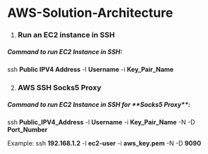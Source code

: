 # AWS-Solution-Architecture

1. <h3> Run an EC2 instance in SSH</h3>

<h5>Command to run EC2 Instance in SSH:</h5>

ssh **Public IPV4 Address** -l **Username** -i **Key_Pair_Name**



2. <h3>AWS SSH Socks5 Proxy</h3>


<h5>Command to run EC2 Instance in SSH for **Socks5 Proxy**:</h5>

ssh **Public_IPV4_Address** -l **Username** -i **Key_Pair_Name** -N -D **Port_Number**

Example:
ssh **192.168.1.2** -l **ec2-user** -i **aws_key.pem** -N -D **9090**
